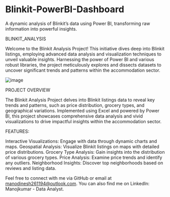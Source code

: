 # Blinkit-PowerBI-Dashboard
 A dynamic analysis of Blinkit’s data using Power BI, transforming raw information into powerful insights.

 BLINKIT_ANALYSIS

Welcome to the Blinkit Analysis Project! This initiative dives deep into Blinkit listings, employing advanced data analysis and visualization techniques to unveil valuable insights. Harnessing the power of Power BI and various robust libraries, the project meticulously explores and dissects datasets to uncover significant trends and patterns within the accommodation sector.

![image](https://github.com/user-attachments/assets/c08d034f-3198-4ed4-b149-5182d4c7d18c)

PROJECT OVERVIEW

The Blinkit Analysis Project delves into Blinkit listings data to reveal key trends and patterns, such as price distribution, grocery types, and geographical variations. Implemented using Excel and powered by Power BI, this project showcases comprehensive data analysis and vivid visualizations to drive impactful insights within the accommodation sector.

FEATURES:

Interactive Visualizations: Engage with data through dynamic charts and maps.
Geospatial Analysis: Visualize Blinkit listings on maps with detailed price distributions.
Grocery Type Analysis: Gain insights into the distribution of various grocery types.
Price Analysis: Examine price trends and identify any outliers.
Neighborhood Insights: Discover top neighborhoods based on reviews and listing data.

Feel free to connect with me via GitHub or email at manodinesh261194@outlook.com. You can also find me on LinkedIn: Manojkumar - Data Analyst.

